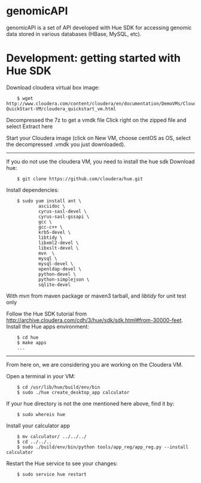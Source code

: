 genomicAPI
==========

genomicAPI is a set of API developed with Hue SDK for accessing genomic data stored in various databases (HBase, MySQL, etc).



Development: getting started with Hue SDK
=========================================
Download cloudera virtual box image:

        $ wget http://www.cloudera.com/content/cloudera/en/documentation/DemoVMs/Cloudera-QuickStart-VM/cloudera_quickstart_vm.html

Decompressed the 7z to get a vmdk file
Click right on the zipped file and select Extract here

Start your Cloudera image (click on New VM, choose centOS as OS, select the decompressed .vmdk you just downloaded).

----

If you do not use the cloudera VM, you need to install the hue sdk 
Download hue: 

        $ git clone https://github.com/cloudera/hue.git

Install dependencies:

        $ sudo yum install ant \
                asciidoc \
                cyrus-sasl-devel \
                cyrus-sasl-gssapi \
                gcc \
                gcc-c++ \
                krb5-devel \
                libtidy \  
                libxml2-devel \
                libxslt-devel \
                mvn  \
                mysql \
                mysql-devel \
                openldap-devel \
                python-devel \
                python-simplejson \
                sqlite-devel 

With *mvn* from maven package or maven3 tarball, and 
*libtidy* for unit test only

Follow the Hue SDK tutorial from http://archive.cloudera.com/cdh/3/hue/sdk/sdk.html#from-30000-feet.
Install the Hue apps environment: 

        $ cd hue
        $ make apps
        ...
        
----

From here on, we are considering you are working on the Cloudera VM.

Open a terminal in your VM:

        $ cd /usr/lib/hue/build/env/bin 
        $ sudo ./hue create_desktop_app calculator
        
If your hue directory is not the one mentioned here above, find it by:

        $ sudo whereis hue
        
Install your calculator app

        $ mv calculator/ ../../../
        $ cd ../../..
        $ sudo ./build/env/bin/python tools/app_reg/app_reg.py --install calculator
        
Restart the Hue service to see your changes:

        $ sudo service hue restart
        
